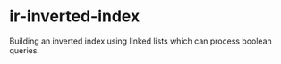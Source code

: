 # ir-inverted-index
Building an inverted index using linked lists which can process boolean queries.

